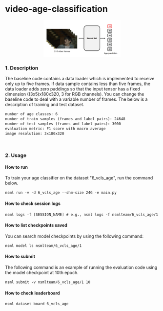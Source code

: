 # video-age-classification

<p align="center"><img width="50%" src="png/age_model.png" /></p>


### 1. Description
The baseline code contains a data loader which is implemented to receive only up to five frames. If data sample contains less than five frames, the data loader adds zero paddings so that the input tensor has a fixed dimension ((3x5)x180x320, 3 for RGB channels). You can change the baseline code to deal with a variable number of frames. The below is a description of training and test dataset.


```
number of age classes: 6
number of train samples (frames and label pairs): 24648
number of test samples (frames and label pairs): 3000
evaluation metric: F1 score with macro average
image resolution: 3x180x320
```

<br/>

### 2. Usage

#### How to run

To train your age classifier on the dataset "6_vcls_age", run the command below.

```
nsml run -v -d 6_vcls_age --shm-size 24G -e main.py
```

#### How to check session logs
```
nsml logs -f [SESSION_NAME] # e.g., nsml logs -f nsmlteam/6_vcls_age/1
```

#### How to list checkpoints saved
You can search model checkpoints by using the following command:
```
nsml model ls nsmlteam/6_vcls_age/1
```

#### How to submit
The following command is an example of running the evaluation code using the model checkpoint at 10th epoch.
```
nsml submit -v nsmlteam/6_vcls_age/1 10
```

#### How to check leaderboard
```
nsml dataset board 6_vcls_age
```
